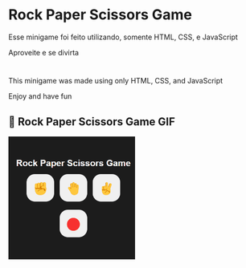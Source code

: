 # Rock Paper Scissors Game

Esse minigame foi feito utilizando, somente HTML, CSS, e JavaScript

Aproveite e se divirta
#
This minigame was made using only HTML, CSS, and JavaScript

Enjoy and have fun

## :camera_flash: Rock Paper Scissors Game GIF
<img src="Animacao.gif" width="50%">
